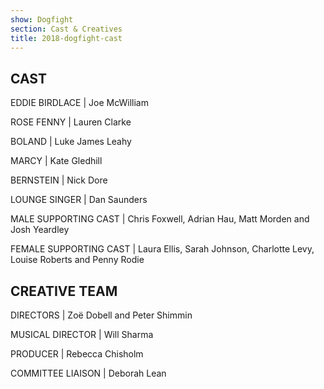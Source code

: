 ```yaml
---
show: Dogfight
section: Cast & Creatives
title: 2018-dogfight-cast
---
```


## CAST

EDDIE BIRDLACE | Joe McWilliam

ROSE FENNY | Lauren Clarke

BOLAND | Luke James Leahy

MARCY | Kate Gledhill

BERNSTEIN | Nick Dore

LOUNGE SINGER | Dan Saunders

MALE SUPPORTING CAST | Chris Foxwell, Adrian Hau, Matt Morden and Josh Yeardley

FEMALE SUPPORTING CAST | Laura Ellis, Sarah Johnson, Charlotte Levy, Louise Roberts and Penny Rodie

## CREATIVE TEAM

DIRECTORS | Zoë Dobell and Peter Shimmin

MUSICAL DIRECTOR | Will Sharma

PRODUCER | Rebecca Chisholm

COMMITTEE LIAISON | Deborah Lean
